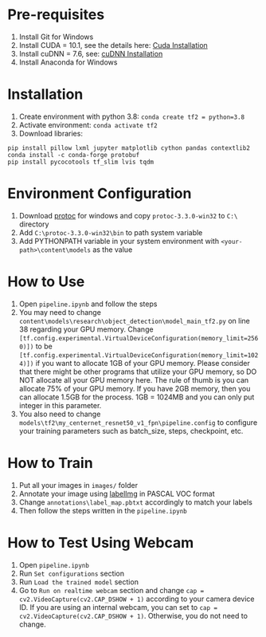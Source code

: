 [Cuda Installation]: https://docs.nvidia.com/cuda/cuda-installation-guide-microsoft-windows/index.html#installing-cuda-development-tools
[cuDNN Installation]: https://docs.nvidia.com/deeplearning/cudnn/install-guide/index.html#install-windows
[protoc]: https://github.com/google/protobuf/releases/download/v3.3.0/protoc-3.3.0-win32.zip
[labelImg]: https://github.com/tzutalin/labelImg

# Pre-requisites
1.  Install Git for Windows
2.  Install CUDA = 10.1, see the details here: [Cuda Installation]
3.  Install cuDNN = 7.6, see: [cuDNN Installation]
4.  Install Anaconda for Windows

# Installation
1. Create environment with python 3.8: 
`conda create tf2 = python=3.8`
2. Activate environment: `conda activate tf2`
3. Download libraries:
```pip install opencv-python pillow notebook tensorflow-gpu==2.3.*
pip install pillow lxml jupyter matplotlib cython pandas contextlib2
conda install -c conda-forge protobuf
pip install pycocotools tf_slim lvis tqdm
```

# Environment Configuration
1. Download [protoc] for windows and copy `protoc-3.3.0-win32` to `C:\` directory
2. Add `C:\protoc-3.3.0-win32\bin` to path system variable
3. Add PYTHONPATH variable in your system environment with `<your-path>\content\models` as the value

# How to Use
1. Open `pipeline.ipynb` and follow the steps
2. You may need to change `content\models\research\object_detection\model_main_tf2.py` on line 38 regarding your GPU memory. Change `[tf.config.experimental.VirtualDeviceConfiguration(memory_limit=2560)])` to be `[tf.config.experimental.VirtualDeviceConfiguration(memory_limit=1024)])` if you want to allocate 1GB of your GPU memory. Please consider that there might be other programs that utilize your GPU memory, so DO NOT allocate all your GPU memory here. The rule of thumb is you can allocate 75% of your GPU memory. If you have 2GB memory, then you can allocate 1.5GB for the process. 1GB = 1024MB and you can only put integer in this parameter. 
3. You also need to change `models\tf2\my_centernet_resnet50_v1_fpn\pipeline.config` to configure your training parameters such as batch_size, steps, checkpoint, etc.

# How to Train
1. Put all your images in `images/` folder
2. Annotate your image using [labelImg] in PASCAL VOC format
3. Change `annotations\label_map.pbtxt` accordingly to match your labels
4. Then follow the steps written in the `pipeline.ipynb`

# How to Test Using Webcam
1. Open `pipeline.ipynb`
2. Run `Set configurations` section
3. Run `Load the trained model` section
4. Go to `Run on realtime webcam` section and change `cap = cv2.VideoCapture(cv2.CAP_DSHOW + 1)` according to your camera device ID. If you are using an internal webcam, you can set to `cap = cv2.VideoCapture(cv2.CAP_DSHOW + 1)`. Otherwise, you do not need to change.